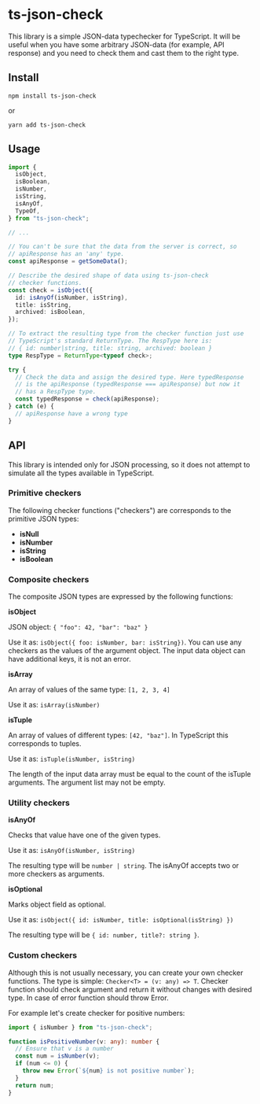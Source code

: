 # ts-json-check

This library is a simple JSON-data typechecker for TypeScript.
It will be useful when you have some arbitrary JSON-data
(for example, API response) and you need to check them and
cast them to the right type.

## Install

```
npm install ts-json-check
```

or

```
yarn add ts-json-check
```

## Usage

```typescript
import {
  isObject,
  isBoolean,
  isNumber,
  isString,
  isAnyOf,
  TypeOf,
} from "ts-json-check";

// ...

// You can't be sure that the data from the server is correct, so
// apiResponse has an 'any' type.
const apiResponse = getSomeData();

// Describe the desired shape of data using ts-json-check
// checker functions.
const check = isObject({
  id: isAnyOf(isNumber, isString),
  title: isString,
  archived: isBoolean,
});

// To extract the resulting type from the checker function just use
// TypeScript's standard ReturnType. The RespType here is:
// { id: number|string, title: string, archived: boolean }
type RespType = ReturnType<typeof check>;

try {
  // Check the data and assign the desired type. Here typedResponse
  // is the apiResponse (typedResponse === apiResponse) but now it
  // has a RespType type.
  const typedResponse = check(apiResponse);
} catch (e) {
  // apiResponse have a wrong type
}
```

## API

This library is intended only for JSON processing, so it does not attempt
to simulate all the types available in TypeScript.

### Primitive checkers

The following checker functions ("checkers") are corresponds to the
primitive JSON types:

- **isNull**
- **isNumber**
- **isString**
- **isBoolean**

### Composite checkers

The composite JSON types are expressed by the following functions:

**isObject**

JSON object: `{ "foo": 42, "bar": "baz" }`

Use it as: `isObject({ foo: isNumber, bar: isString})`. You can use any
checkers as the values of the argument object. The input data object can
have additional keys, it is not an error.

**isArray**

An array of values of the same type: `[1, 2, 3, 4]`

Use it as: `isArray(isNumber)`

**isTuple**

An array of values of different types: `[42, "baz"]`. In TypeScript
this corresponds to tuples.

Use it as: `isTuple(isNumber, isString)`

The length of the input data array must be equal to the count
of the isTuple arguments. The argument list may not be empty.

### Utility checkers

**isAnyOf**

Checks that value have one of the given types.

Use it as: `isAnyOf(isNumber, isString)`

The resulting type will be `number | string`.
The isAnyOf accepts two or more checkers as arguments.

**isOptional**

Marks object field as optional.

Use it as: `isObject({ id: isNumber, title: isOptional(isString) })`

The resulting type will be `{ id: number, title?: string }`.

### Custom checkers

Although this is not usually necessary, you can create your own checker functions.
The type is simple: `Checker<T> = (v: any) => T`. Checker function should check
argument and return it without changes with desired type. In case of error function
should throw Error.

For example let's create checker for positive numbers:

```typescript
import { isNumber } from "ts-json-check";

function isPositiveNumber(v: any): number {
  // Ensure that v is a number
  const num = isNumber(v);
  if (num <= 0) {
    throw new Error(`${num} is not positive number`);
  }
  return num;
}
```
